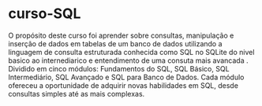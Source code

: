 # curso-SQL

O propósito deste curso foi aprender  sobre consultas, manipulação e inserção de dados em tabelas de um banco de dados utilizando a linguagem de consulta estruturada conhecida como SQL no SQLite do nivel basico ao internediarico e entendimento de uma consuta mais avancada . Dividido em cinco módulos: Fundamentos do SQL, SQL Básico, SQL Intermediário, SQL Avançado e SQL para Banco de Dados. Cada módulo ofereceu a oportunidade de adquirir novas habilidades em SQL, desde consultas simples até as mais complexas.
